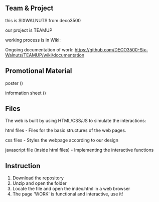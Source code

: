 ## Team & Project

this is SIXWALNUTS from deco3500

our project is TEAMUP

working process is in Wiki:

Ongoing documentation of work: https://github.com/DECO3500-Six-Walnuts/TEAMUP/wiki/documentation

## Promotional Material

poster ()

information sheet ()

## Files

The web is built by using HTML/CSS/JS to simulate the interactions:

html files - Files for the basic structures of the web pages.

css files - Styles the webpage according to our design

javascript file (inside html files) - Implementing the interactive functions

## Instruction
1. Download the repository
2. Unzip and open the folder
3. Locate the file and open the index.html in a web browser
4. The page 'WORK' is functional and interactive, use it! 
